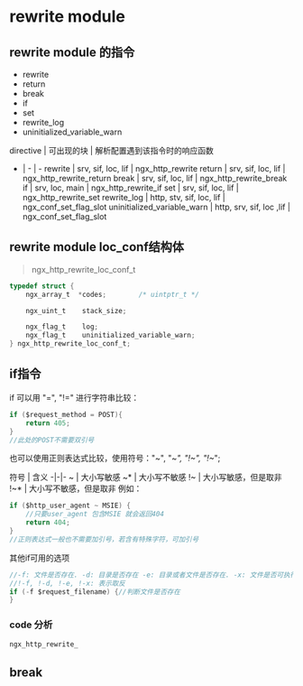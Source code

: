 # rewrite module

## rewrite module 的指令
- rewrite
- return
- break
- if
- set
- rewrite_log
- uninitialized_variable_warn

directive | 可出现的块 | 解析配置遇到该指令时的响应函数
- | - | -
rewrite | srv, sif, loc, lif | ngx_http_rewrite
return | srv, sif, loc, lif | ngx_http_rewrite_return
break | srv, sif, loc, lif | ngx_http_rewrite_break
if | srv, loc, main | ngx_http_rewrite_if
set | srv, sif, loc, lif | ngx_http_rewrite_set
rewrite_log | http, stv, sif, loc, lif | ngx_conf_set_flag_slot
uninitialized_variable_warn | http, srv, sif, loc ,lif | ngx_conf_set_flag_slot

## rewrite module loc_conf结构体
> ngx_http_rewrite_loc_conf_t
``` c
typedef struct {
    ngx_array_t  *codes;        /* uintptr_t */

    ngx_uint_t    stack_size;

    ngx_flag_t    log;
    ngx_flag_t    uninitialized_variable_warn;
} ngx_http_rewrite_loc_conf_t;
```

## if指令
if 可以用 "=", "!=" 进行字符串比较：
```c
if ($request_method = POST){
    return 405;
}
//此处的POST不需要双引号
```
也可以使用正则表达式比较，使用符号："~", "~*", "!~", "!~*";

符号 | 含义
-|-|-
~ | 大小写敏感
~* | 大小写不敏感
!~ | 大小写敏感，但是取非
!~* | 大小写不敏感，但是取非
例如：
```c
if ($http_user_agent ~ MSIE) {
    //只要user_agent 包含MSIE 就会返回404
    return 404;
}
//正则表达式一般也不需要加引号，若含有特殊字符，可加引号
```

其他if可用的选项
```c
//-f: 文件是否存在. -d: 目录是否存在 -e: 目录或者文件是否存在. -x: 文件是否可执行
//!-f, !-d, !-e, !-x: 表示取反
if (-f $request_filename) {//判断文件是否存在
}
```

### code 分析
```c
ngx_http_rewrite_
```

## break
